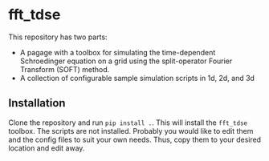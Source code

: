 # fft_tdse

This repository has two parts:
  * A pagage with a toolbox for simulating the time-dependent Schroedinger equation
    on a grid using the split-operator Fourier Transform (SOFT) method.
  * A collection of configurable sample simulation scripts in 1d, 2d, and 3d

## Installation

Clone the repository and run `pip install .`. This will install the `fft_tdse` toolbox.
The scripts are not installed. Probably you would like to edit them and the config files
to suit your own needs. Thus, copy them to your desired location and edit away.

